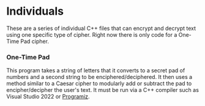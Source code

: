 # Individuals
These are a series of individual C++ files that can encrypt and decrypt text using one specific type of cipher. Right now there is only code for a One-Time Pad cipher.

### One-Time Pad
This program takes a string of letters that it converts to a secret pad of numbers and a second string to be enciphered/deciphered. It then uses a method similar to a Caesar cipher to modularly add or subtract the pad to encipher/decipher the user's text. It must be run via a C++ compiler such as Visual Studio 2022 or [Programiz](https://www.programiz.com/cpp-programming/online-compiler/).
